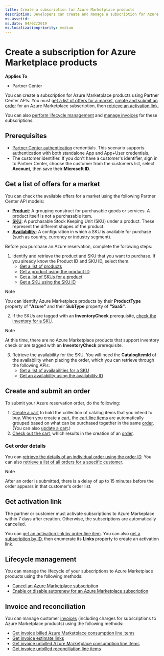 ```yaml
---
title: Create a subscription for Azure Marketplace products 
description: Developers can create and manage a subscription for Azure Marketplace products using Partner Center APIs.
ms.assetid: 
ms.date: 04/02/2019
ms.localizationpriority: medium
---
```


# Create a subscription for Azure Marketplace products

**Applies To**

* Partner Center

You can create a subscription for Azure Marketplace products using Partner Center APIs. You must [get a list of offers for a market](#get-a-list-of-offers-for-a-market), [create and submit an order](#create-and-submit-an-order) for an Azure Marketplace subscription, then [retrieve an activation link](#get-activation-link).

You can also [perform lifecycle management](#lifecycle-management) and [manage invoices](#invoice-and-reconciliation) for these subscriptions.

## Prerequisites

* [Partner Center authentication](partner-center-authentication.md) credentials. This scenario supports authentication with both standalone App and App+User credentials. 
* The customer identifier. If you don't have a customer's identifier, sign in to Partner Center, choose the customer from the customers list, select **Account**, then save their **Microsoft ID**.

## Get a list of offers for a market

You can check the available offers for a market using the following Partner Center API models: 

* **[Product](product-resources.md#product)**: A grouping construct for purchasable goods or services. A product itself is not a purchasable item.
* **[SKU](product-resources.md#sku)**: A purchasable Stock Keeping Unit (SKU) under a product. These represent the different shapes of the product.
* **[Availability](product-resources.md#availability)**: A configuration in which a SKU is available for purchase (such as country, currency or industry segment).

Before you purchase an Azure reservation, complete the following steps: 

1. Identify and retrieve the product and SKU that you want to purchase. If you already know the Product ID and SKU ID, select them.
    * [Get a list of products](get-a-list-of-products.md) 
    * [Get a product using the product ID](get-a-product-by-id.md)
    * [Get a list of SKUs for a product](get-a-list-of-skus-for-a-product.md) 
    * [Get a SKU using the SKU ID](get-a-sku-by-id.md)
> [!NOTE]
> You can identify Azure Marketplace products by their **ProductType** property of **"Azure"** and their **SubType** property of **"SaaS"**.

2. If the SKUs are tagged with an **InventoryCheck** prerequisite, [check the inventory for a SKU](check-inventory.md).

> [!NOTE]
> At this time, there are no Azure Marketplace products that support inventory check or are tagged with an **InventoryCheck** prerequisite.

3. Retrieve the availability for the SKU. You will need the **CatalogItemId** of the availability when placing the order, which you can retrieve through the following APIs:
    * [Get a list of availabilities for a SKU](get-a-list-of-availabilities-for-a-sku.md) 
    * [Get an availability using the availability ID](get-an-availability-by-id.md)

## Create and submit an order

To submit your Azure reservation order, do the following:

1. [Create a cart](create-a-cart.md) to hold the collection of catalog items that you intend to buy. When you create a [cart](cart-resources.md#cart), the [cart line items](cart-resources.md#cartlineitem) are automatically grouped based on what can be purchased together in the same [order](order-resources.md#order). (You can also [update a cart](update-a-cart.md).)
2. [Check out the cart](checkout-a-cart.md), which results in the creation of an [order](order-resources.md#order).

### Get order details

You can [retrieve the details of an individual order using the order ID](get-an-order-by-id.md). You can also [retrieve a list of all orders for a specific customer](get-all-of-a-customer-s-orders.md).

> [!NOTE]
> After an order is submitted, there is a delay of up to 15 minutes before the order appears in that customer's order list. 

## Get activation link

The partner or customer must activate subscriptions to Azure Markeplace within 7 days after creation. Otherwise, the subscriptions are automatically cancelled. 

You can [get an activation link by order line item](get-activation-link-by-order-line-item.md). You can also [get a subscription by ID](get-a-subscription-by-id.md), then enumerate its **Links** property to create an activation link.

## Lifecycle management

You can manage the lifecycle of your subscriptions to Azure Marketplace products using the following methods:

* [Cancel an Azure Marketplace subscription](cancel-an-azure-marketplace-subscription.md)
* [Enable or disable autorenew for an Azure Marketplace subscription](update-autorenew-for-an-azure-marketplace-subscription.md)

## Invoice and reconciliation

You can manage customer [invoices](invoice-resources.md) (including charges for subscriptions to Azure Marketplace products) using the following methods:

* [Get invoice billed Azure Marketplace consumption line items](get-invoice-billed-consumption-lineitems.md)
* [Get invoice estimate links](get-invoice-estimate-links.md)
* [Get invoice unbilled Azure Marketplace consumption line items](get-invoice-unbilled-consumption-lineitems.md)
* [Get invoice unbilled reconciliation line items](get-invoice-unbilled-recon-lineitems.md)